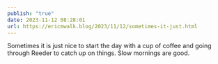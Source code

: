 ```yaml
---
publish: "true"
date: 2023-11-12 08:28:01
url: https://ericmwalk.blog/2023/11/12/sometimes-it-just.html
---
```

Sometimes it is just nice to start the day with a cup of coffee and going through Reeder to catch up on things. Slow mornings are good.